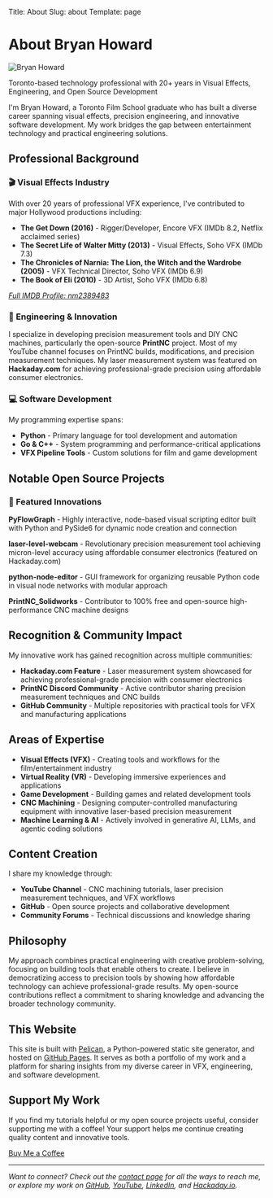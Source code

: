 Title: About
Slug: about
Template: page

# About Bryan Howard

<div class="profile-header">
    <img src="/images/profile/bryan_howard.jpg" alt="Bryan Howard" class="profile-image" />
    <div class="profile-intro">
        <p>Toronto-based technology professional with 20+ years in Visual Effects, Engineering, and Open Source Development</p>
    </div>
</div>

I'm Bryan Howard, a Toronto Film School graduate who has built a diverse career spanning visual effects, precision engineering, and innovative software development. My work bridges the gap between entertainment technology and practical engineering solutions.

## Professional Background

### 🎬 Visual Effects Industry
With over 20 years of professional VFX experience, I've contributed to major Hollywood productions including:

- **The Get Down (2016)** - Rigger/Developer, Encore VFX (IMDb 8.2, Netflix acclaimed series)
- **The Secret Life of Walter Mitty (2013)** - Visual Effects, Soho VFX (IMDb 7.3)
- **The Chronicles of Narnia: The Lion, the Witch and the Wardrobe (2005)** - VFX Technical Director, Soho VFX (IMDb 6.9)
- **The Book of Eli (2010)** - 3D Artist, Soho VFX (IMDb 6.8)

*[Full IMDB Profile: nm2389483](https://www.imdb.com/name/nm2389483/)*

### 🔧 Engineering & Innovation
I specialize in developing precision measurement tools and DIY CNC machines, particularly the open-source **PrintNC** project. Most of my YouTube channel focuses on PrintNC builds, modifications, and precision measurement techniques. My laser measurement system was featured on **Hackaday.com** for achieving professional-grade precision using affordable consumer electronics.

### 💻 Software Development
My programming expertise spans:
- **Python** - Primary language for tool development and automation
- **Go & C++** - System programming and performance-critical applications
- **VFX Pipeline Tools** - Custom solutions for film and game development

## Notable Open Source Projects

### 🎯 Featured Innovations

**PyFlowGraph** - Highly interactive, node-based visual scripting editor built with Python and PySide6 for dynamic node creation and connection

**laser-level-webcam** - Revolutionary precision measurement tool achieving micron-level accuracy using affordable consumer electronics (featured on Hackaday.com)

**python-node-editor** - GUI framework for organizing reusable Python code in visual node networks with modular approach

**PrintNC_Solidworks** - Contributor to 100% free and open-source high-performance CNC machine designs

## Recognition & Community Impact

My innovative work has gained recognition across multiple communities:

- **Hackaday.com Feature** - Laser measurement system showcased for achieving professional-grade precision with consumer electronics
- **PrintNC Discord Community** - Active contributor sharing precision measurement techniques and CNC builds
- **GitHub Community** - Multiple repositories with practical tools for VFX and manufacturing applications

## Areas of Expertise

- **Visual Effects (VFX)** - Creating tools and workflows for the film/entertainment industry
- **Virtual Reality (VR)** - Developing immersive experiences and applications
- **Game Development** - Building games and related development tools
- **CNC Machining** - Designing computer-controlled manufacturing equipment with innovative laser-based precision measurement
- **Machine Learning & AI** - Actively involved in generative AI, LLMs, and agentic coding solutions

## Content Creation

I share my knowledge through:
- **YouTube Channel** - CNC machining tutorials, laser precision measurement techniques, and VFX workflows
- **GitHub** - Open source projects and collaborative development
- **Community Forums** - Technical discussions and knowledge sharing

## Philosophy

My approach combines practical engineering with creative problem-solving, focusing on building tools that enable others to create. I believe in democratizing access to precision tools by showing how affordable technology can achieve professional-grade results. My open-source contributions reflect a commitment to sharing knowledge and advancing the broader technology community.

## This Website

This site is built with [Pelican](https://getpelican.com/), a Python-powered static site generator, and hosted on [GitHub Pages](https://pages.github.com/). It serves as both a portfolio of my work and a platform for sharing insights from my diverse career in VFX, engineering, and software development.

## Support My Work

If you find my tutorials helpful or my open source projects useful, consider supporting me with a coffee! Your support helps me continue creating quality content and innovative tools.

<div class="support-section">
    <a href="https://buymeacoffee.com/bryanhoward" class="coffee-button" target="_blank" rel="noopener noreferrer">
        <i class="fas fa-coffee" aria-hidden="true"></i>
        <span>Buy Me a Coffee</span>
    </a>
</div>

---

*Want to connect? Check out the [contact page](/contact/) for all the ways to reach me, or explore my work on [GitHub](https://github.com/bhowiebkr), [YouTube](https://youtube.com/@BryanHoward), [LinkedIn](https://linkedin.com/in/bryanhoward2), and [Hackaday.io](https://hackaday.io/bhowiebkr).*